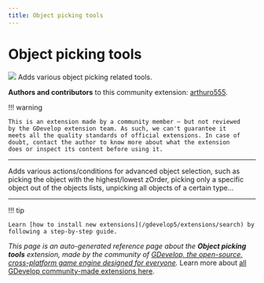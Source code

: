 ```yaml
---
title: Object picking tools
---
```

# Object picking tools

![](https://resources.gdevelop-app.com/assets/Icons/selection-ellipse-arrow-inside.svg)
Adds various object picking related tools.

**Authors and contributors** to this community extension: [arthuro555](https://gd.games/arthuro555).

!!! warning
    
        
    This is an extension made by a community member — but not reviewed
    by the GDevelop extension team. As such, we can't guarantee it
    meets all the quality standards of official extensions. In case of
    doubt, contact the author to know more about what the extension
    does or inspect its content before using it.
    

---

Adds various actions/conditions for advanced object selection, such as picking the object with the highest/lowest zOrder, picking only a specific object out of the objects lists, unpicking all objects of a certain type...

---

!!! tip

    Learn [how to install new extensions](/gdevelop5/extensions/search) by following a step-by-step guide.

*This page is an auto-generated reference page about the **Object picking tools** extension, made by the community of [GDevelop, the open-source, cross-platform game engine designed for everyone](https://gdevelop.io/).* Learn more about [all GDevelop community-made extensions here](/gdevelop5/extensions).